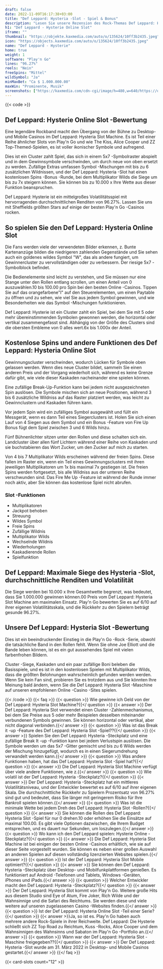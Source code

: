 ```yaml
---
draft: false
date: 2022-11-09T16:17:38+03:00
title: "Def Leppard: Hysteria -Slot - Spiel & Bonus"
description: "Lesen Sie unsere Rezension des Rock-Themas Def Leppard: Hysteria Online Slot, wo wir das Gameplay erkunden und zeigen, wo Sie es mit dem besten Casino-Bonus spielen können."
h1: "Def Leppard - Hysterie Online Slot"
iframe: ""
thumbnail: "https://objekte.kaxmedia.com/auto/o/135624/10ff3b2435.jpeg"
icon: "https://objects.kaxmedia.com/auto/o/135624/10ff3b2435.jpeg"
name: "Def Leppard - Hysterie"
home: true
weight: 1
software: "Play'n Go"
lines: "96.27%"
reels: "Nein"
freeSpins: "Mittel"
wildSymbol: "Ja"
minMaxBet: "Ca $ 1.000.000.00"
maxWin: "Prominente, Musik"
screenshots: ["https://kaxmedia.com/cdn-cgi/image/h=480,w=640/https://objects.kaxmedia.com/auto/o/135627/d7a2d925b8.jpeg"]
---
```


{{< code >}}<h2>Def Leppard: Hysterie Online Slot -Bewertung</h2><p>Eine legendäre Rockband macht den Übergang von der Bühne zu Desktop- und Mobile Casinos im Def Leppard: Hysteria Slot Machine. Es ist Teil einer Reihe ähnlicher Slots von Play'n Go und wie The Kiss, Alice Cooper und ZZ Top-Themed-Spielen, es ist voller ikonischer Symbole und aufregend.</p><p>Dies ist ein Cluster zahlt Spiel, das sich in einem 5x7 -Symbolraster abspielt und in dem Gewinnsymbole verschwinden, um durch neue von oben ersetzt zu werden. Zufällige Extras umfassen Symbol -Mischungen mit bis zu 6 zusätzlichen Wildnissen, und der Def Leppard: Hysteria -Slot hat einen kostenlosen Spins -Bonus -Runde, bei dem Multiplikator Wilds die Siege um bis zu 7x steigern können. Sie können bis zu 10.000 x Ihre Wette aus dieser Funktion beanspruchen.</p><p>Def Leppard: Hysterie ist ein mittelgroßes Volatilitätsspiel mit hervorragenden durchschnittlichen Renditen von 96.27%. Lassen Sie uns mit Sheffields größten Stars auf einige der besten Play'n Go -Casinos rocken.</p><h2>So spielen Sie den Def Leppard: Hysteria Online Slot</h2><p>Die Fans werden viele der verwendeten Bilder erkennen, z. Bunte Kartenanzüge bilden die niedrigeren zahlenden Gegenstände und Sie sehen auch ein goldenes wildes Symbol "W", das als andere fungiert, um Gewinnercluster zu vervollständigen oder zu verbessern. Der riesige 5x7 -Symbolblock befindet.</p><p>Die Bedienelemente sind leicht zu verstehen, und Sie müssen nur eine Stange unter den Rollen entlang scrollen, um einen Anteil von 0 auszuwählen.10 bis 100.00 pro Spin bei den besten Online -Casinos. Tippen Sie auf das orangefarbene"I" auf den Steuerelementen, um einen Paytable zu öffnen und zu sehen, wie viel Sie aus jedem Symbol gewinnen, und wie Besonderheiten wie das Symbol -Mischungen funktionieren.</p><p>Def Leppard: Hysterie ist ein Cluster zahlt ein Spiel, bei dem Sie mit 5 oder mehr übereinstimmenden Symbolen gewonnen werden, die horizontal oder vertikal zusammengefasst sind. Abhängig von der Größe des Clusters sind die obersten Embleme von 0 alles wert.6x bis 1.000x der Anteil.</p><h2>Kostenlose Spins und andere Funktionen des Def Leppard: Hysteria Online Slot</h2><p>Gewinnungscluster verschwinden, wodurch Lücken für Symbole oben gelassen werden. Wenn dies neue Cluster bildet, sammeln Sie einen anderen Preis und der Vorgang wiederholt sich, während es keine Grenze dafür gibt, wie viele dieser Kaskaden nacheinander eine spielen können.</p><p>Eine zufällige Break-Up-Funktion kann bei jedem nicht ausgezeichneten Spin auslösen. Die Symbole mischen sich an neue Positionen, während 3 bis 6 zusätzliche Wildniss auf das Raster platziert werden, was leicht zu Gewinnclustern und Kaskaden führen kann.</p><p>Vor jedem Spin wird ein zufälliges Symbol ausgewählt und füllt ein Messgerät, wenn es dann Teil eines Siegerclusters ist. Holen Sie sich einen Lauf von 4 Siegen aus dem Symbol und ein Bonus -Feature von Fire Up Bonus fügt dem Spiel zwischen 3 und 6 Wilds hinzu.</p><p>Fünf Bühnenlichter sitzen unter den Rollen und diese schalten sich ein. Landcluster über allen fünf Lichtern während einer Reihe von Kaskaden und sie buchstabieren das Wort Zucker, um den Zucker auf mich zu starten.</p><p>Von 4 bis 7 Multiplikator Wilds erscheinen während der freien Spins. Diese fallen im Raster ein, wenn ein Teil eines Gewinnungsclusters mit ihren jeweiligen Multiplikatoren um 1x bis maximal 7x gestiegen ist.  Die freien Spins werden fortgesetzt, bis alle Wildniss aus der unteren Reihe verschwunden sind. Das Fire Me Up -Feature ist während der Runde immer noch aktiv, aber Sie können das kostenlose Spiel nicht abrufen.</p><h3>
Slot -Funktionen</h3><ul>
<li></span>
Multiplikatoren</li>
<li></span>
Jackpot behoben</li>
<li></span>
Streuung</li>
<li></span>
Wildes Symbol</li>
<li></span>
Freie Spins</li>
<li></span>
Zufällige Wildnis</li>
<li></span>
Multiplikator Wilds</li>
<li></span>
Wechselnde Wildnis</li>
<li></span>
Wiederholungen</li>
<li></span>
Kaskadierende Rollen</li>
<li></span>
Spielfunktion</li></ul><h2>Def Leppard: Maximale Siege des Hysteria -Slot, durchschnittliche Renditen und Volatilität</h2><p>Die Siege werden bei 10.000 x Ihre Gesamtwette begrenzt, was bedeutet, dass Sie 1.000.000 gewinnen können.00 Preis vom Def Leppard: Hysteria Slot Machine am maximalen Einsatz. Play'n Go bewerten Sie es auf 6/10 auf ihrer eigenen Volatilitätsskala, und die Rückkehr zu den Spielern beträgt gesunde 96.27%.</p><h2>Unsere Def Leppard: Hysteria Slot -Bewertung</h2><p>Dies ist ein beeindruckender Einstieg in die Play'n Go -Rock -Serie, obwohl die tatsächliche Band in den Rollen fehlt. Wenn Sie ohne Joe Elliott und die Bande leben können, ist es ein gut aussehendes Spiel mit vielen farbenfrohen Bildern.</p><p>Cluster -Siege, Kaskaden und ein paar zufällige Boni beleben die Basisspiele, und es ist in den kostenlosen Spielen mit Multiplikator Wilds, dass die größten Belohnungen wahrscheinlich gefunden werden werden. Wenn Sie kein Fan sind, probieren Sie es trotzdem aus und Sie könnten Ihre Meinung bald ändern, wenn Sie die Def Leppard: Hysteria Slot -Maschine auf unseren empfohlenen Online -Casino -Sites spielen.</p>

{{< /code >}}
{{< faq >}}
{{< question >}} Wie gewinne ich Geld von der Def Leppard: Hysteria Slot Machine?{{</ question >}}
{{< answer >}} Der Def Leppard: Hysteria Slot verwendet einen Cluster -Zahlenmechanismus, bei dem Sie Preise aus 5 oder mehr Beispielen desselben miteinander verbundenen Symbols gewinnen. Sie können horizontal oder vertikal, aber nicht diagonal verbinden.{{</ answer >}}
{{< question >}} Was ist das Break it -up -Feature des Def Leppard: Hysteria Slot -Spiel??{{</ question >}}
{{< answer >}} Spielen Sie den Def Leppard: Hysteria -Steckplatz und eine zufällige Break It -up -Funktion kann bei jedem Verlustspin auslösen. Die Symbole werden um das 5x7 -Gitter gemischt und bis zu 6 Wilds werden der Mischung hinzugefügt, wodurch es in einen Siegerumdrehung verwandelt werden kann.{{</ answer >}}
{{< question >}} Was andere Funktionen haben, hat das Def Leppard: Hysteria Slot -Spiel hat?{{</ question >}}
{{< answer >}} Die Def Leppard: Hysteria Slot Machine verfügt über viele andere Funktionen, wie z.{{</ answer >}}
{{< question >}} Wie volatil ist der Def Leppard: Hysteria -Steckplatz?{{</ question >}}
{{< answer >}} Der Def Leppard: Hysteria -Steckplatz hat ein mittleres Volatilitätsniveau, und der Entwickler bewertet es auf 6/10 auf ihrer eigenen Skala. Die durchschnittliche Rückkehr zu Spielern Prozentsatz von 96.27% sind gut und bedeutet, dass Sie länger mit geringerem Risiko für Ihre Bankroll spielen können.{{</ answer >}}
{{< question >}} Was ist die minimale Wette bei jedem Dreh des Def Leppard: Hysteria Slot -Rollen?{{</ question >}}
{{< answer >}} Sie können die Rollen des Def Leppard: Hysteria Slot -Spiel für nur 0 drehen.10 oder erhöhen Sie die Einsätze auf maximal 100.00. Es gibt viele Optionen dazwischen, die Ihrem Budget entsprechen, und es dauert nur Sekunden, um loszulegen.{{</ answer >}}
{{< question >}} Wo kann ich den Def Leppard spielen: Hysterie Online -Steckplatz?{{</ question >}}
{{< answer >}} Die Def Leppard: Hysteria Slot Machine ist bei einigen der besten Online -Casinos erhältlich, wie sie auf dieser Seite vorgestellt wurden. Sie können es neben einer großen Auswahl an anderen Spielen auf diesen vollständig lizenzierten Websites spielen.{{</ answer >}}
{{< question >}} Ist der Def Leppard: Hysteria Slot Mobile optimiert?{{</ question >}}
{{< answer >}} Sie können den Def Leppard: Hysteria -Steckplatz über Desktop- und Mobilfunkplattformen genießen. Es funktioniert auf Android -Telefonen und Tablets, Windows -Geräten, iPhones und iPads.{{</ answer >}}
{{< question >}} Welcher Entwickler macht den Def Leppard: Hysteria -Steckplatz?{{</ question >}}
{{< answer >}} Der Def Leppard: Hysteria Slot kommt von Play'n Go. Weitere große Hits aus diesem Studio sind Eye of Atum, Fire Joker, Rich Wilde und der Wahnsinnige und die Safari des Reichtums. Sie werden diese und viele weitere auf unseren zugelassenen Casino -Websites finden.{{</ answer >}}
{{< question >}} Ist der Def Leppard: Hysteria Online Slot -Teil einer Serie?{{</ question >}}
{{< answer >}}Ja, so ist es. Play'n Go haben auch mehrere andere Rock-Spiele in ihrer Reichweite. Def Leppard: Die Hysterie schließt sich ZZ Top Road zu Reichtum, Kuss -Rocks, Alice Cooper und dem Wahnsinnigen des Wahnsinns und Sabaton im Play'n Go -Portfolio an.{{</ answer >}}
{{< question >}} Wann war der Def Leppard: Hysteria Slot -Maschine freigegeben??{{</ question >}}
{{< answer >}} Der Def Leppard: Hysteria -Slot wurde am 31. März 2022 in Desktop- und Mobile Casinos gestartet.{{</ answer >}}
{{</ faq >}}

 {{< card-slots count="12" >}}